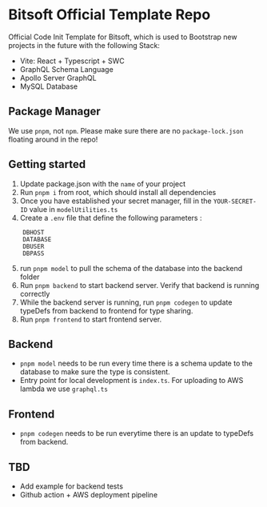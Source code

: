 # Bitsoft Official Template Repo

Official Code Init Template for Bitsoft, which is used to Bootstrap new projects in the future with the following Stack:

- Vite: React + Typescript + SWC
- GraphQL Schema Language
- Apollo Server GraphQL
- MySQL Database

## Package Manager

We use `pnpm`, not `npm`. Please make sure there are no `package-lock.json` floating around in the repo!

## Getting started

1. Update package.json with the `name` of your project
1. Run `pnpm i` from root, which should install all dependencies
1. Once you have established your secret manager, fill in the `YOUR-SECRET-ID` value in `modelUtilities.ts`
1. Create a `.env` file that define the following parameters : 
```
    DBHOST
    DATABASE
    DBUSER
    DBPASS
```  
5. run `pnpm model` to pull the schema of the database into the backend folder
1. Run `pnpm backend` to start backend server. Verify that backend is running correctly
1. While the backend server is running, run `pnpm codegen` to update typeDefs from backend to frontend for type sharing.
1. Run `pnpm frontend` to start frontend server.

## Backend

- `pnpm model` needs to be run every time there is a schema update to the database to make sure the type is consistent.
- Entry point for local development is `index.ts`. For uploading to AWS lambda we use `graphql.ts`

## Frontend

- `pnpm codegen` needs to be run everytime there is an update to typeDefs from backend.

## TBD

- Add example for backend tests
- Github action + AWS deployment pipeline
